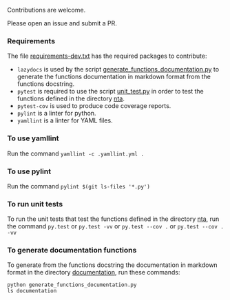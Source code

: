 Contributions are welcome.

Please open an issue and submit a PR.

### Requirements

The file [requirements-dev.txt](requirements-dev.txt) has the required packages to contribute:
* `lazydocs` is used by the script [generate_functions_documentation.py](generate_functions_documentation.py) to generate the functions documentation in markdown format from the functions docstring.
* `pytest` is required to use the script [unit_test.py](unit_test.py) in order to test the functions defined in the directory [nta](nta).
* `pytest-cov` is used to produce code coverage reports.
* `pylint` is a linter for python.
* `yamllint` is a linter for YAML files.

### To use yamllint

Run the command `yamllint -c .yamllint.yml .`

### To use pylint

Run the command `pylint $(git ls-files '*.py')`

### To run unit tests

To run the unit tests that test the functions defined in the directory [nta](nta), run the command `py.test` or `py.test -vv` or `py.test --cov .` or `py.test --cov . -vv`

### To generate documentation functions

To generate from the functions docstring the documentation in markdown format in the directory [documentation](documentation), run these commands:

```shell
python generate_functions_documentation.py
ls documentation
```
